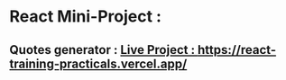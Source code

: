 # React Mini-Project :
## Quotes generator : <a href="https://react-training-practicals.vercel.app/" target="_blank" >Live Project : https://react-training-practicals.vercel.app/</a>
